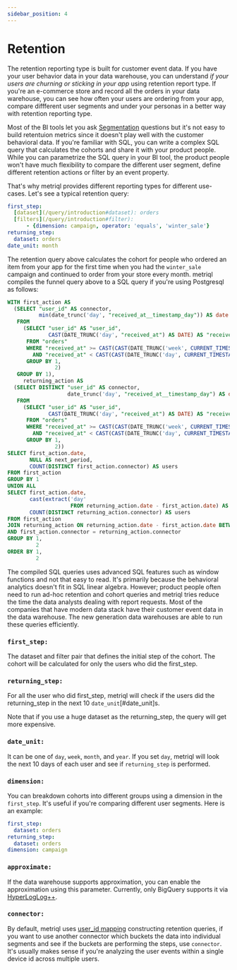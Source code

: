 ```yaml
---
sidebar_position: 4
---
```


# Retention

The retention reporting type is built for customer event data. If you have your user behavior data in your data warehouse, you can understand *if your users are churning or sticking in your app* using retention report type. If you're an e-commerce store and record all the orders in your data warehouse, you can see how often your users are ordering from your app, compare diffferent user segments and under your personas in a better way with retention reporting type. 

Most of the BI tools let you ask [Segmentation](/query/segmentation) questions but it's not easy to build retentuion metrics since it doesn't play well with the customer behavioral data. If you're familiar with SQL, you can write a complex SQL query that calculates the cohorts and share it with your product people. While you can parametrize the SQL query in your BI tool, the product people won't have much flexibility to compare the different user segment, define different retention actions or filter by an event property.

That's why metriql provides different reporting types for different use-cases. Let's see a typical retention query:

```yml
first_step:
  [dataset](/query/introduction#dataset): orders
  [filters](/query/introduction#filter): 
      - {dimension: campaign, operator: 'equals', 'winter_sale'}
returning_step:
  dataset: orders
date_unit: month
```

The retention query above calculates the cohort for people who ordered an item from your app for the first time when you had the `winter_sale` campaign and continued to order from your store every month. metriql compiles the funnel query above to a SQL query if you're using Postgresql as follows:

<Collapsible header="Click to see SQL">

```sql 
WITH first_action AS
  (SELECT "user_id" AS connector,
          min(date_trunc('day', "received_at__timestamp_day")) AS date
   FROM
     (SELECT "user_id" AS "user_id",
             CAST(DATE_TRUNC('day', "received_at") AS DATE) AS "received_at__timestamp_day"
      FROM "orders"
      WHERE "received_at" >= CAST(CAST(DATE_TRUNC('week', CURRENT_TIMESTAMP) AS DATE) + INTERVAL '-2 WEEK' AS TIMESTAMP)
        AND "received_at" < CAST(CAST(DATE_TRUNC('day', CURRENT_TIMESTAMP) AS DATE) + INTERVAL '1 DAY' AS TIMESTAMP)
      GROUP BY 1,
               2)
   GROUP BY 1),
     returning_action AS
  (SELECT DISTINCT "user_id" AS connector,
                   date_trunc('day', "received_at__timestamp_day") AS date
   FROM
     (SELECT "user_id" AS "user_id",
             CAST(DATE_TRUNC('day', "received_at") AS DATE) AS "received_at__timestamp_day"
      FROM "orders" 
      WHERE "received_at" >= CAST(CAST(DATE_TRUNC('week', CURRENT_TIMESTAMP) AS DATE) + INTERVAL '-2 WEEK' AS TIMESTAMP)
        AND "received_at" < CAST(CAST(DATE_TRUNC('day', CURRENT_TIMESTAMP) AS DATE) + INTERVAL '1 DAY' AS TIMESTAMP)
      GROUP BY 1,
               2))
SELECT first_action.date,
       NULL AS next_period,
       COUNT(DISTINCT first_action.connector) AS users
FROM first_action
GROUP BY 1
UNION ALL
SELECT first_action.date,
       cast(extract('day'
                    FROM returning_action.date - first_action.date) AS integer),
       COUNT(DISTINCT returning_action.connector) AS users
FROM first_action
JOIN returning_action ON returning_action.date - first_action.date BETWEEN '0 month'::interval AND '10 month'::interval
AND first_action.connector = returning_action.connector
GROUP BY 1,
         2
ORDER BY 1,
         2
```

</Collapsible>

The compiled SQL queries uses advanced SQL features such as window functions and not that easy to read. It's primarily because the behavioral analytics doesn't fit in SQL linear algebra. However; product people often need to run ad-hoc retention and cohort queries and metriql tries reduce the time the data analysts dealing with report requests. Most of the companies that have modern data stack have their customer event data in the data warehouse. The new generation data warehouses are able to run these queries efficiently.

### `first_step:`

The dataset and filter pair that defines the initial step of the cohort. The cohort will be calculated for only the users who did the first_step.

### `returning_step:`

For all the user who did first_step, metriql will check if the users did the returning_step in the next 10 `date_unit`[#date_unit]s.

Note that if you use a huge dataset as the returning_step, the query will get more expensive.

### `date_unit:`

It can be one of `day`, `week`, `month`, and `year`. If you set `day`, metriql will look the next 10 days of each user and see if `returning_step` is performed. 

### `dimension:`

You can breakdown cohorts into different groups using a dimension in the `first_step`. It's useful if you're comparing different user segments. Here is an example:

```yml
first_step:
  dataset: orders
returning_step:
  dataset: orders
dimension: campaign
```

### `approximate:`

If the data warehouse supports approximation, you can enable the approximation using this parameter. Currently, only BigQuery supports it via [HyperLogLog++](https://cloud.google.com/bigquery/docs/reference/standard-sql/hll_functions).

### `connector:`

By default, metriql uses [user_id mapping](/reference/mapping#user_id) constructing retention queries, if you want to use another connector which buckets the data into individual segments and see if the buckets are performing the steps, use `connector`. It's usually makes sense if you're analyzing the user events within a single device id across multiple users.
